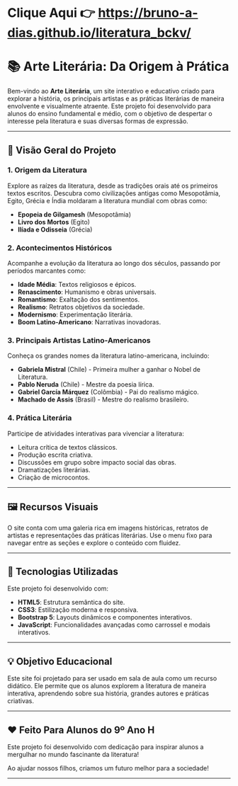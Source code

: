 # Clique Aqui 👉 https://bruno-a-dias.github.io/literatura_bckv/

# 📚 Arte Literária: Da Origem à Prática

Bem-vindo ao **Arte Literária**, um site interativo e educativo criado para explorar a história, os principais artistas e as práticas literárias de maneira envolvente e visualmente atraente. Este projeto foi desenvolvido para alunos do ensino fundamental e médio, com o objetivo de despertar o interesse pela literatura e suas diversas formas de expressão.

---

## 🌟 Visão Geral do Projeto

### **1. Origem da Literatura**
Explore as raízes da literatura, desde as tradições orais até os primeiros textos escritos. Descubra como civilizações antigas como Mesopotâmia, Egito, Grécia e Índia moldaram a literatura mundial com obras como:
- **Epopeia de Gilgamesh** (Mesopotâmia)
- **Livro dos Mortos** (Egito)
- **Ilíada e Odisseia** (Grécia)

### **2. Acontecimentos Históricos**
Acompanhe a evolução da literatura ao longo dos séculos, passando por períodos marcantes como:
- **Idade Média**: Textos religiosos e épicos.
- **Renascimento**: Humanismo e obras universais.
- **Romantismo**: Exaltação dos sentimentos.
- **Realismo**: Retratos objetivos da sociedade.
- **Modernismo**: Experimentação literária.
- **Boom Latino-Americano**: Narrativas inovadoras.

### **3. Principais Artistas Latino-Americanos**
Conheça os grandes nomes da literatura latino-americana, incluindo:
- **Gabriela Mistral** (Chile) - Primeira mulher a ganhar o Nobel de Literatura.
- **Pablo Neruda** (Chile) - Mestre da poesia lírica.
- **Gabriel García Márquez** (Colômbia) - Pai do realismo mágico.
- **Machado de Assis** (Brasil) - Mestre do realismo brasileiro.

### **4. Prática Literária**
Participe de atividades interativas para vivenciar a literatura:
- Leitura crítica de textos clássicos.
- Produção escrita criativa.
- Discussões em grupo sobre impacto social das obras.
- Dramatizações literárias.
- Criação de microcontos.

---

## 🖼️ Recursos Visuais

O site conta com uma galeria rica em imagens históricas, retratos de artistas e representações das práticas literárias. Use o menu fixo para navegar entre as seções e explore o conteúdo com fluidez.

---

## 🎨 Tecnologias Utilizadas

Este projeto foi desenvolvido com:
- **HTML5**: Estrutura semântica do site.
- **CSS3**: Estilização moderna e responsiva.
- **Bootstrap 5**: Layouts dinâmicos e componentes interativos.
- **JavaScript**: Funcionalidades avançadas como carrossel e modais interativos.

---

## 💡 Objetivo Educacional

Este site foi projetado para ser usado em sala de aula como um recurso didático. Ele permite que os alunos explorem a literatura de maneira interativa, aprendendo sobre sua história, grandes autores e práticas criativas.

---

## ❤️ Feito Para Alunos do 9º Ano H

Este projeto foi desenvolvido com dedicação para inspirar alunos a mergulhar no mundo fascinante da literatura!

Ao ajudar nossos filhos, criamos um futuro melhor para a sociedade!

---
